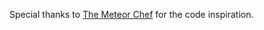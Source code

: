 Special thanks to [The Meteor
Chef](http://themeteorchef.com/recipes/roll-your-own-authentication/) for the
code inspiration.
